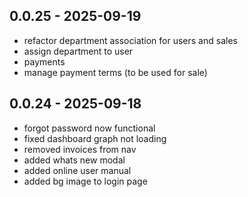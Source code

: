 ## 0.0.25 - 2025-09-19
- refactor department association for users and sales
- assign department to user
- payments
- manage payment terms (to be used for sale)

## 0.0.24 - 2025-09-18
- forgot password now functional
- fixed dashboard graph not loading
- removed invoices from nav
- added whats new modal
- added online user manual
- added bg image to login page
